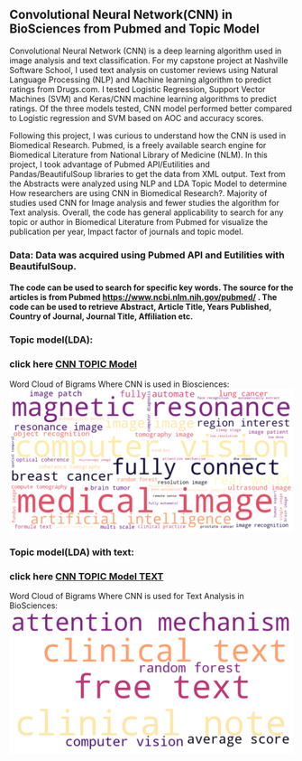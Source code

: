 ## Convolutional Neural Network(CNN) in BioSciences from Pubmed and Topic Model
Convolutional Neural Network (CNN) is a deep learning algorithm used in image analysis and text classification. For my capstone project at Nashville Software School, I used text analysis on customer reviews using Natural Language Processing (NLP) and Machine learning algorithm to predict ratings from Drugs.com. I tested Logistic Regression, Support Vector Machines (SVM) and Keras/CNN machine learning algorithms to predict ratings. Of the three models tested, CNN model performed better compared to Logistic regression and SVM based on AOC and accuracy scores. 

Following this project, I was curious to understand how the CNN is used in Biomedical Research. Pubmed, is a freely available search engine for Biomedical Literature from National Library of Medicine (NLM). In this project, I took advantage of Pubmed API/Eutilities and Pandas/BeautifulSoup libraries to get the data from XML output. Text from the Abstracts were analyzed using NLP and LDA Topic Model to determine How researchers are using CNN in Biomedical Research?. Majority of studies used CNN for Image analysis and fewer studies the algorithm for Text analysis. Overall, the code has general applicability to search for any topic or author in Biomedical Literature from Pubmed for visualize the publication per year, Impact factor of journals and topic model. 



### Data: Data was acquired using Pubmed API and Eutilities with BeautifulSoup.

#### The code can be used to search for specific key words. The source for the articles is from Pubmed https://www.ncbi.nlm.nih.gov/pubmed/ . The code can be used to retrieve Abstract, Article Title, Years Published, Country of Journal, Journal Title, Affiliation etc. 

 
### Topic model(LDA):


### click here [CNN TOPIC Model](http://htmlpreview.github.com/?https://github.com/htanjore/convolutional-neural-network-in-BioScience-pubmed/blob/master/data/lda.html)



Word Cloud of Bigrams Where CNN is used in Biosciences:
![ScreenShot](data/word_cloud_cnn.png 'CNN')


### Topic model(LDA) with text:



### click here [CNN TOPIC Model TEXT](http://htmlpreview.github.com/?https://github.com/htanjore/convolutional-neural-network-in-BioScience-pubmed/blob/master/data/lda_text.html)

Word Cloud of Bigrams Where CNN is used for Text Analysis in BioSciences:
![ScreenShot](data/word_cloud_cnn_text.png 'CNN Text')

